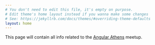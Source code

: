 ```yaml
---
# You don't need to edit this file, it's empty on purpose.
# Edit theme's home layout instead if you wanna make some changes
# See: https://jekyllrb.com/docs/themes/#overriding-theme-defaults
layout: home
---
```


This page will contain all info related to the [Angular Athens](https://www.meetup.com/Angular-Athens/) meetup.
